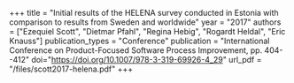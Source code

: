 +++
title = "Initial results of the HELENA survey conducted in Estonia with comparison to results from Sweden and worldwide"
year = "2017"
authors = ["Ezequiel Scott", "Dietmar Pfahl", "Regina Hebig", "Rogardt Heldal", "Eric Knauss"]
publication_types = "Conference"
publication = "International Conference on Product-Focused Software Process Improvement, pp. 404--412"
doi="https://doi.org/10.1007/978-3-319-69926-4_29"
url_pdf = "/files/scott2017-helena.pdf"
+++
